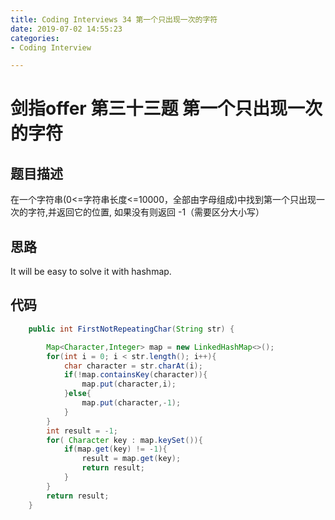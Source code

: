 ```yaml
---
title: Coding Interviews 34 第一个只出现一次的字符
date: 2019-07-02 14:55:23
categories: 
- Coding Interview

---
```


# 剑指offer 第三十三题 第一个只出现一次的字符

## 题目描述

在一个字符串(0<=字符串长度<=10000，全部由字母组成)中找到第一个只出现一次的字符,并返回它的位置, 如果没有则返回 -1（需要区分大小写）

<!--more-->

## 思路

It will be easy to solve it with hashmap.

## 代码

```java
    public int FirstNotRepeatingChar(String str) {

        Map<Character,Integer> map = new LinkedHashMap<>();
        for(int i = 0; i < str.length(); i++){
            char character = str.charAt(i);
            if(!map.containsKey(character)){
                map.put(character,i);
            }else{
                map.put(character,-1);
            }
        }
        int result = -1;
        for( Character key : map.keySet()){
            if(map.get(key) != -1){
                result = map.get(key);
                return result;
            }
        }
        return result;
    }
```


